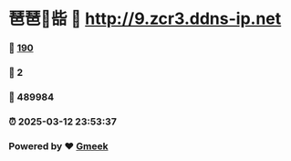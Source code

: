 # 琶琶🔭啙 :link: http://9.zcr3.ddns-ip.net 
### :page_facing_up: [190](http://9.zcr3.ddns-ip.net/tag.html) 
### :speech_balloon: 2 
### :hibiscus: 489984 
### :alarm_clock: 2025-03-12 23:53:37 
### Powered by :heart: [Gmeek](https://github.com/Meekdai/Gmeek)
